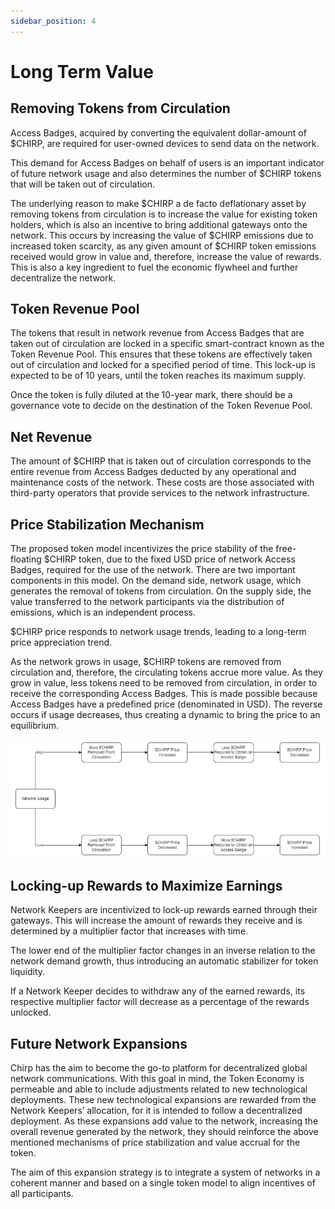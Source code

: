 ```yaml
---
sidebar_position: 4
---
```


# Long Term Value

## Removing Tokens from Circulation

Access Badges, acquired by converting the equivalent dollar-amount of $CHIRP, are required for user-owned devices to send data on the network.

This demand for Access Badges on behalf of users is an important indicator of future network usage and also determines the number of $CHIRP tokens that will be taken out of circulation.

The underlying reason to make $CHIRP a de facto deflationary asset by removing tokens from circulation is to increase the value for existing token holders, which is also an incentive to bring additional gateways onto the network. This occurs by increasing the value of $CHIRP emissions due to increased token scarcity, as any given amount of $CHIRP token emissions received would grow in value and, therefore, increase the value of rewards. This is also a key ingredient to fuel the economic flywheel and further decentralize the network.

## Token Revenue Pool

The tokens that result in network revenue from Access Badges that are taken out of circulation are locked in a specific smart-contract known as the Token Revenue Pool. This ensures that these tokens are effectively taken out of circulation and locked for a specified period of time. This lock-up is expected to be of 10 years, until the token reaches its maximum supply.

Once the token is fully diluted at the 10-year mark, there should be a governance vote to decide on the destination of the Token Revenue Pool.

## Net Revenue

The amount of $CHIRP that is taken out of circulation corresponds to the entire revenue from Access Badges deducted by any operational and maintenance costs of the network. These costs are those associated with third-party operators that provide services to the network infrastructure.

## Price Stabilization Mechanism

The proposed token model incentivizes the price stability of the free-floating $CHIRP token, due to the fixed USD price of network Access Badges, required for the use of the network. There are two important components in this model. On the demand side, network usage, which generates the removal of tokens from circulation. On the supply side, the value transferred to the network participants via the distribution of emissions, which is an independent process.

$CHIRP price responds to network usage trends, leading to a long-term price appreciation trend.

As the network grows in usage, $CHIRP tokens are removed from circulation and, therefore, the circulating tokens accrue more value. As they grow in value, less tokens need to be removed from circulation, in order to receive the corresponding Access Badges. This is made possible because Access Badges have a predefined price (denominated in USD). The reverse occurs if usage decreases, thus creating a dynamic to bring the price to an equilibrium.

![](stabilization.png)

## Locking-up Rewards to Maximize Earnings

Network Keepers are incentivized to lock-up rewards earned through their gateways. This will increase the amount of rewards they receive and is determined by a multiplier factor that increases with time.

The lower end of the multiplier factor changes in an inverse relation to the network demand growth, thus introducing an automatic stabilizer for token liquidity.

If a Network Keeper decides to withdraw any of the earned rewards, its respective multiplier factor will decrease as a percentage of the rewards unlocked.

## Future Network Expansions

Chirp has the aim to become the go-to platform for decentralized global network communications. With this goal in mind, the Token Economy is permeable and able to include adjustments related to new technological deployments. These new technological expansions are rewarded from the Network Keepers’ allocation, for it is intended to follow a decentralized deployment. As these expansions add value to the network, increasing the overall revenue generated by the network, they should reinforce the above mentioned mechanisms of price stabilization and value accrual for the token.

The aim of this expansion strategy is to integrate a system of networks in a coherent manner and based on a single token model to align incentives of all participants.
